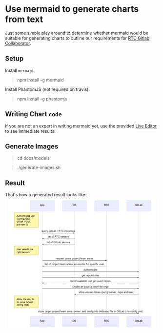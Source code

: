 # Use mermaid to generate charts from text
Just some simple play around to determine whether mermaid would be suitable for generating charts to outline our requirements for [RTC Gitlab Collaborator](https://github.com/jazz-community/rtc-gitlab-collaborator).

## Setup
Install `mermaid`:
> npm install -g mermaid

Install PhantomJS (not required on travis):
> npm install -g phantomjs

## Writing Chart `code`
If you are not an expert in writing mermaid yet, use the provided [Live Editor](https://knsv.github.io/mermaid/live_editor/) to see immediate results!

## Generate Images
> cd docs/models

> ./generate-images.sh

## Result
That's how a generated result looks like:
![setup procedure](docs/images/setup-procedure.mmd.png)
